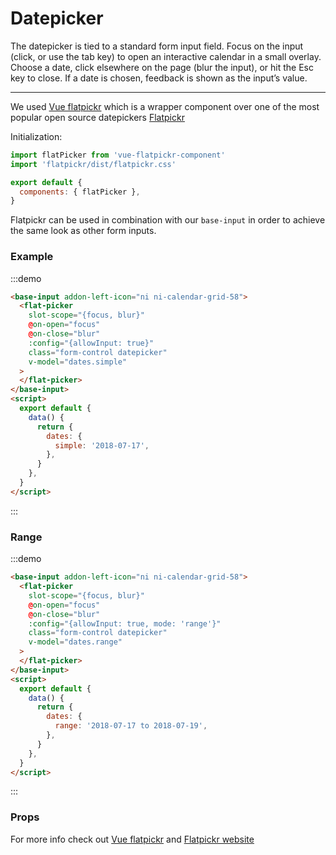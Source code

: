 # Datepicker

The datepicker is tied to a standard form input field. Focus on the input (click, or use the tab key) to open an interactive calendar in a small overlay. Choose a date, click elsewhere on the page (blur the input), or hit the Esc key to close. If a date is chosen, feedback is shown as the input’s value.

<hr>

We used [Vue flatpickr](https://github.com/ankurk91/vue-flatpickr-component) which is a wrapper component
over one of the most popular open source datepickers [Flatpickr](https://flatpickr.js.org/)

Initialization:

```js
import flatPicker from 'vue-flatpickr-component'
import 'flatpickr/dist/flatpickr.css'

export default {
  components: { flatPicker },
}
```

Flatpickr can be used in combination with our `base-input` in order to achieve the same look
as other form inputs.

### Example

:::demo

```html
<base-input addon-left-icon="ni ni-calendar-grid-58">
  <flat-picker
    slot-scope="{focus, blur}"
    @on-open="focus"
    @on-close="blur"
    :config="{allowInput: true}"
    class="form-control datepicker"
    v-model="dates.simple"
  >
  </flat-picker>
</base-input>
<script>
  export default {
    data() {
      return {
        dates: {
          simple: '2018-07-17',
        },
      }
    },
  }
</script>
```

:::

### Range

:::demo

```html
<base-input addon-left-icon="ni ni-calendar-grid-58">
  <flat-picker
    slot-scope="{focus, blur}"
    @on-open="focus"
    @on-close="blur"
    :config="{allowInput: true, mode: 'range'}"
    class="form-control datepicker"
    v-model="dates.range"
  >
  </flat-picker>
</base-input>
<script>
  export default {
    data() {
      return {
        dates: {
          range: '2018-07-17 to 2018-07-19',
        },
      }
    },
  }
</script>
```

:::

### Props

For more info check out [Vue flatpickr](https://github.com/ankurk91/vue-flatpickr-component)
and [Flatpickr website](https://flatpickr.js.org/)

<script>
export default {
  data() {
    return {
      dates: {
        simple: "2018-07-17",
        range: "2018-07-17 to 2018-07-19"
      }
    };
  }
};
</script>
